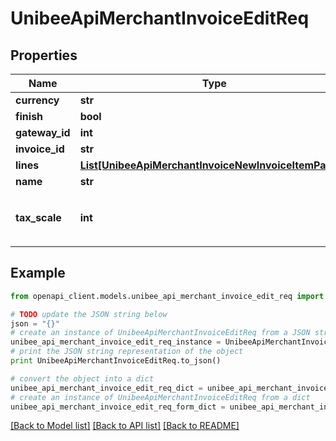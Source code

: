 # UnibeeApiMerchantInvoiceEditReq


## Properties

Name | Type | Description | Notes
------------ | ------------- | ------------- | -------------
**currency** | **str** | Currency | [optional] 
**finish** | **bool** |  | [optional] 
**gateway_id** | **int** | Gateway Id | [optional] 
**invoice_id** | **str** | InvoiceId | 
**lines** | [**List[UnibeeApiMerchantInvoiceNewInvoiceItemParam]**](UnibeeApiMerchantInvoiceNewInvoiceItemParam.md) |  | [optional] 
**name** | **str** | Name | [optional] 
**tax_scale** | **int** | TaxScale，1000 represent 10% | [optional] 

## Example

```python
from openapi_client.models.unibee_api_merchant_invoice_edit_req import UnibeeApiMerchantInvoiceEditReq

# TODO update the JSON string below
json = "{}"
# create an instance of UnibeeApiMerchantInvoiceEditReq from a JSON string
unibee_api_merchant_invoice_edit_req_instance = UnibeeApiMerchantInvoiceEditReq.from_json(json)
# print the JSON string representation of the object
print UnibeeApiMerchantInvoiceEditReq.to_json()

# convert the object into a dict
unibee_api_merchant_invoice_edit_req_dict = unibee_api_merchant_invoice_edit_req_instance.to_dict()
# create an instance of UnibeeApiMerchantInvoiceEditReq from a dict
unibee_api_merchant_invoice_edit_req_form_dict = unibee_api_merchant_invoice_edit_req.from_dict(unibee_api_merchant_invoice_edit_req_dict)
```
[[Back to Model list]](../README.md#documentation-for-models) [[Back to API list]](../README.md#documentation-for-api-endpoints) [[Back to README]](../README.md)


